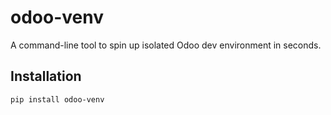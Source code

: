 # odoo-venv

A command-line tool to spin up isolated Odoo dev environment in seconds. 

## Installation
```bash
pip install odoo-venv
```

